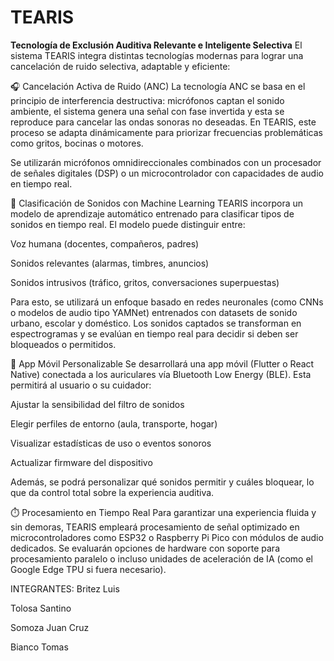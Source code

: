 # TEARIS
**Tecnología de Exclusión Auditiva Relevante e Inteligente Selectiva**
El sistema TEARIS integra distintas tecnologías modernas para lograr una cancelación de ruido selectiva, adaptable y eficiente:

🎧 Cancelación Activa de Ruido (ANC)
La tecnología ANC se basa en el principio de interferencia destructiva: micrófonos captan el sonido ambiente, el sistema genera una señal con fase invertida y esta se reproduce para cancelar las ondas sonoras no deseadas. En TEARIS, este proceso se adapta dinámicamente para priorizar frecuencias problemáticas como gritos, bocinas o motores.

Se utilizarán micrófonos omnidireccionales combinados con un procesador de señales digitales (DSP) o un microcontrolador con capacidades de audio en tiempo real.

🧠 Clasificación de Sonidos con Machine Learning
TEARIS incorpora un modelo de aprendizaje automático entrenado para clasificar tipos de sonidos en tiempo real. El modelo puede distinguir entre:

Voz humana (docentes, compañeros, padres)

Sonidos relevantes (alarmas, timbres, anuncios)

Sonidos intrusivos (tráfico, gritos, conversaciones superpuestas)

Para esto, se utilizará un enfoque basado en redes neuronales (como CNNs o modelos de audio tipo YAMNet) entrenados con datasets de sonido urbano, escolar y doméstico. Los sonidos captados se transforman en espectrogramas y se evalúan en tiempo real para decidir si deben ser bloqueados o permitidos.

📱 App Móvil Personalizable
Se desarrollará una app móvil (Flutter o React Native) conectada a los auriculares vía Bluetooth Low Energy (BLE). Esta permitirá al usuario o su cuidador:

Ajustar la sensibilidad del filtro de sonidos

Elegir perfiles de entorno (aula, transporte, hogar)

Visualizar estadísticas de uso o eventos sonoros

Actualizar firmware del dispositivo

Además, se podrá personalizar qué sonidos permitir y cuáles bloquear, lo que da control total sobre la experiencia auditiva.

⏱️ Procesamiento en Tiempo Real
Para garantizar una experiencia fluida y sin demoras, TEARIS empleará procesamiento de señal optimizado en microcontroladores como ESP32 o Raspberry Pi Pico con módulos de audio dedicados. Se evaluarán opciones de hardware con soporte para procesamiento paralelo o incluso unidades de aceleración de IA (como el Google Edge TPU si fuera necesario).


INTEGRANTES:
Britez Luis

Tolosa Santino

Somoza Juan Cruz

Bianco Tomas
